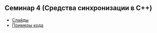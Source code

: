 ## Семинар 4 (Средства синхронизации в C++)

* [Слайды](https://dbeliakov.github.io/mipt-algo-2016/seminars/04/#/)
* [Примеры кода](examples)
